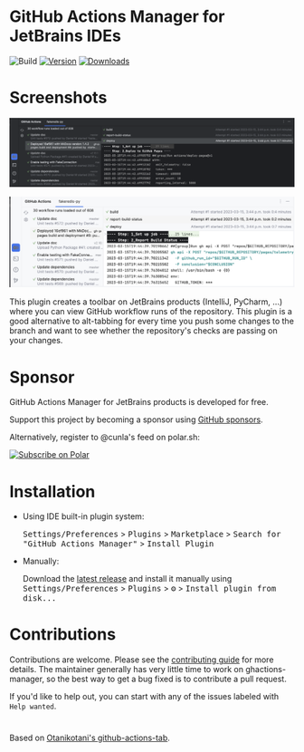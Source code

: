 GitHub Actions Manager for JetBrains IDEs
=========================================

![Build](https://github.com/cunla/ghactions-manager/workflows/Build/badge.svg)
[![Version](https://img.shields.io/jetbrains/plugin/v/com.dsoftware.ghtoolbar.svg)](https://plugins.jetbrains.com/plugin/19347-github-actions-toolbar)
[![Downloads](https://img.shields.io/jetbrains/plugin/d/com.dsoftware.ghtoolbar.svg)](https://plugins.jetbrains.com/plugin/19347-github-actions-toolbar)

# Screenshots

![](docs/screenshot-new-ui-dark.png)

![](docs/screenshot-new-ui-light.png)


<!-- Plugin description -->
This plugin creates a toolbar on JetBrains products (IntelliJ, PyCharm, ...)
where you can view GitHub workflow runs of the repository.
This plugin is a good alternative to alt-tabbing for every time you push
some changes to the branch and want to see whether the repository's checks
are passing on your changes.

# Sponsor

GitHub Actions Manager for JetBrains products is developed for free.

Support this project by becoming a sponsor using [GitHub sponsors](https://github.com/sponsors/cunla).

Alternatively, register to @cunla's feed on polar.sh:

<a href="https://polar.sh/cunla/subscribe">
    <picture>
      <source media="(prefers-color-scheme: dark)" srcset="https://polar.sh/embed/subscribe.svg?org=cunla&label=Subscribe&darkmode">
      <img alt="Subscribe on Polar" src="https://polar.sh/embed/subscribe.svg?org=cunla&label=Subscribe">
    </picture>
</a>


# Installation

- Using IDE built-in plugin system:

  <kbd>Settings/Preferences</kbd> >
  <kbd>Plugins</kbd> >
  <kbd>Marketplace</kbd> >
  <kbd>Search for "GitHub Actions Manager"</kbd> >
  <kbd>Install Plugin</kbd>

- Manually:

  Download the [latest release](https://github.com/cunla/ghactions-manager/releases/latest) and install it manually
  using
  <kbd>Settings/Preferences</kbd> > <kbd>Plugins</kbd> > <kbd>⚙️</kbd> > <kbd>Install plugin from disk...</kbd>

<!-- Plugin description end -->

# Contributions

Contributions are welcome. Please see the
[contributing guide](https://github.com/cunla/ghactions-manager//blob/master/.github/CONTRIBUTING.md) for more details.
The maintainer generally has very little time to work on ghactions-manager, so the
best way to get a bug fixed is to contribute a pull request.

If you'd like to help out, you can start with any of the issues
labeled with `Help wanted`.

#  

Based on [Otanikotani's github-actions-tab](https://github.com/Otanikotani/view-github-actions-idea-plugin).
